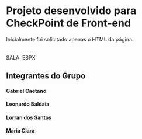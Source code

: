 # Projeto desenvolvido para CheckPoint de Front-end
Inicialmente foi solicitado apenas o HTML da página.
######
SALA: ESPX

## Integrantes do Grupo
#### Gabriel Caetano
#### Leonardo Baldaia
#### Lorran dos Santos
#### Maria Clara
